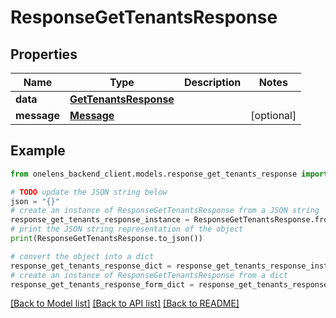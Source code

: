 # ResponseGetTenantsResponse


## Properties

Name | Type | Description | Notes
------------ | ------------- | ------------- | -------------
**data** | [**GetTenantsResponse**](GetTenantsResponse.md) |  | 
**message** | [**Message**](Message.md) |  | [optional] 

## Example

```python
from onelens_backend_client.models.response_get_tenants_response import ResponseGetTenantsResponse

# TODO update the JSON string below
json = "{}"
# create an instance of ResponseGetTenantsResponse from a JSON string
response_get_tenants_response_instance = ResponseGetTenantsResponse.from_json(json)
# print the JSON string representation of the object
print(ResponseGetTenantsResponse.to_json())

# convert the object into a dict
response_get_tenants_response_dict = response_get_tenants_response_instance.to_dict()
# create an instance of ResponseGetTenantsResponse from a dict
response_get_tenants_response_form_dict = response_get_tenants_response.from_dict(response_get_tenants_response_dict)
```
[[Back to Model list]](../README.md#documentation-for-models) [[Back to API list]](../README.md#documentation-for-api-endpoints) [[Back to README]](../README.md)



